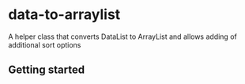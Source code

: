 # data-to-arraylist

A helper class that converts DataList to ArrayList and allows adding of additional sort options

## Getting started
